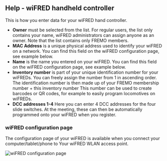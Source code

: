 ## Help - wiFRED handheld controller
This is how you enter data for your wiFRED hand controller.

- **Owner** must be selected from the list.
For regular users, the list only contains your name,
wiFRED administrators can assign anyone as an owner. Note that the list contains only FREMO members.
- **MAC Address** is a unique physical address used to identify your wiFRED on a network.
You can find this field on the wiFRED configuration page, see example below.
- **Name** is the name you entered on your wiFRED.
You can find this field on the wiFRED configuration page, see example below.
- **Inventory number** is part of your unique identification number for your wiFREDs.
You can freely assign the number from 1 in ascending order.
The identification number is then made up of your FREMO membership number + this inventory number
This number can be used to create barcodes or QR codes, for example to easily program locomotives on wiFREDs.
- **DCC addresses 1-4** Here you can enter 4 DCC addresses for the four slide switches.
At the meeting, these can then be automatically programmed onto your wiFRED when you register.

### wiFRED configuration page
The configuration page of your wiFRED is available when you connect your computer/tablet/phone to
Your wiFRED WLAN access point.

![wiFRED configuration page](/images/help/wiFredConfigurationPage.png)